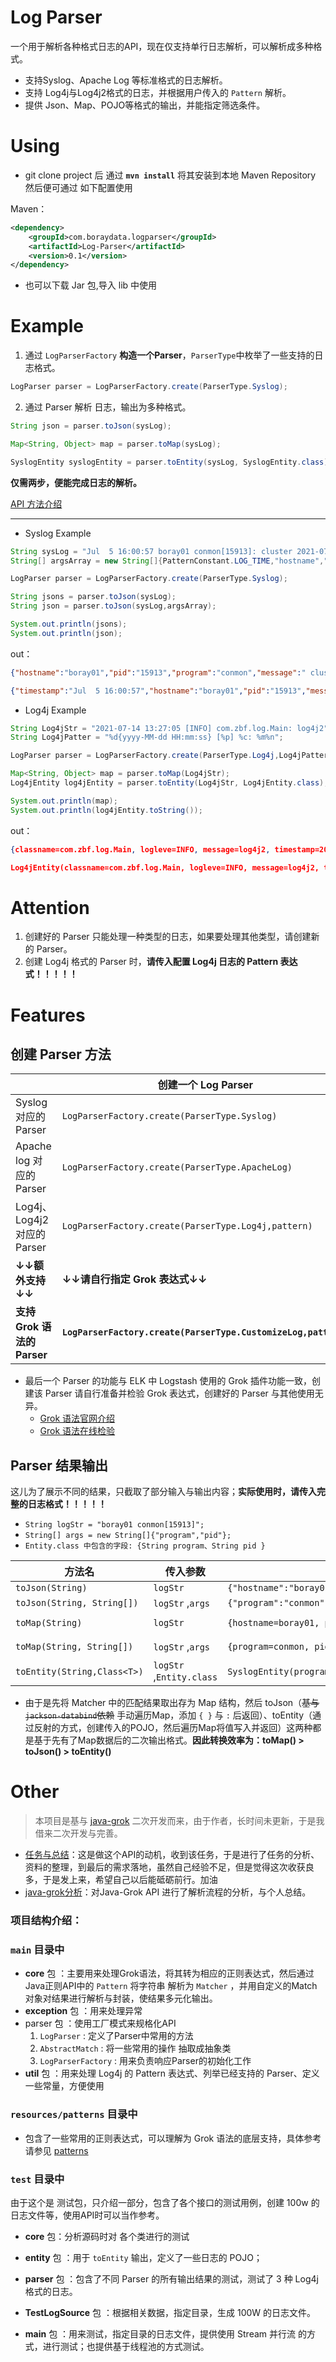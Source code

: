 # Log Parser

一个用于解析各种格式日志的API，现在仅支持单行日志解析，可以解析成多种格式。

- 支持Syslog、Apache Log 等标准格式的日志解析。
- 支持 Log4j与Log4j2格式的日志，并根据用户传入的 `Pattern` 解析。
- 提供 Json、Map、POJO等格式的输出，并能指定筛选条件。



# Using

- git clone project 后 通过  **`mvn install`**  将其安装到本地 Maven Repository 然后便可通过 如下配置使用

Maven：

```xml
<dependency>
    <groupId>com.boraydata.logparser</groupId>
    <artifactId>Log-Parser</artifactId>
    <version>0.1</version>
</dependency>
```

- 也可以下载 Jar 包,导入 lib 中使用

# Example

1. 通过 `LogParserFactory` **构造一个Parser**，`ParserType`中枚举了一些支持的日志格式。


```java
LogParser parser = LogParserFactory.create(ParserType.Syslog);
```


2. 通过 Parser 解析 日志，输出为多种格式。

```java
String json = parser.toJson(sysLog);
```

```java
Map<String, Object> map = parser.toMap(sysLog);
```

```java
SyslogEntity syslogEntity = parser.toEntity(sysLog, SyslogEntity.class);
```



**仅需两步，便能完成日志的解析。**

[API 方法介绍](#features)




---

- Syslog Example

```java
String sysLog = "Jul  5 16:00:57 boray01 conmon[15913]: cluster 2021-07-05T16:00:56.793298+0000 mgr.boray01.eamgxr";
String[] argsArray = new String[]{PatternConstant.LOG_TIME,"hostname","pid",PatternConstant.LOG_MESSAGE};

LogParser parser = LogParserFactory.create(ParserType.Syslog);

String jsons = parser.toJson(sysLog);
String json = parser.toJson(sysLog,argsArray);

System.out.println(jsons);
System.out.println(json);

```
out：

```json
{"hostname":"boray01","pid":"15913","program":"conmon","message":" cluster 2021-07-05T16:00:56.793298+0000 mgr.boray01.eamgxr","timestamp":"Jul  5 16:00:57"}

{"timestamp":"Jul  5 16:00:57","hostname":"boray01","pid":"15913","message":" cluster 2021-07-05T16:00:56.793298+0000 mgr.boray01.eamgxr"}
```



- Log4j Example

```java
String Log4jStr = "2021-07-14 13:27:05 [INFO] com.zbf.log.Main: log4j2";
String Log4jPatter = "%d{yyyy-MM-dd HH:mm:ss} [%p] %c: %m%n";

LogParser parser = LogParserFactory.create(ParserType.Log4j,Log4jPatter);

Map<String, Object> map = parser.toMap(Log4jStr);
Log4jEntity log4jEntity = parser.toEntity(Log4jStr, Log4jEntity.class);

System.out.println(map);
System.out.println(log4jEntity.toString());
```

out：

```json
{classname=com.zbf.log.Main, logleve=INFO, message=log4j2, timestamp=2021-07-14 13:27:05}

Log4jEntity(classname=com.zbf.log.Main, logleve=INFO, message=log4j2, timestamp=2021-07-14 13:27:05)
```



# Attention

1. 创建好的 Parser 只能处理一种类型的日志，如果要处理其他类型，请创建新的 Parser。
2. 创建 Log4j 格式的 Parser 时，**请传入配置 Log4j 日志的 Pattern 表达式！！！！！**



# Features

## 创建 Parser 方法

|                             | 创建一个 Log Parser                                          |
| --------------------------- | ------------------------------------------------------------ |
| Syslog 对应的 Parser        | `LogParserFactory.create(ParserType.Syslog)`                 |
| Apache log 对应的 Parser    | `LogParserFactory.create(ParserType.ApacheLog)`              |
| Log4j、Log4j2 对应的 Parser | `LogParserFactory.create(ParserType.Log4j,pattern)`          |
| **↓↓额外支持↓↓**            | **↓↓请自行指定 Grok 表达式↓↓**                               |
| **支持 Grok 语法的 Parser** | **`LogParserFactory.create(ParserType.CustomizeLog,pattern)`** |

- 最后一个 Parser 的功能与 ELK 中 Logstash 使用的 Grok 插件功能一致，创建该 Parser 请自行准备并检验 Grok 表达式，创建好的 Parser 与其他使用无异。
	- [Grok 语法官网介绍](https://www.elastic.co/guide/en/logstash/current/plugins-filters-grok.html)
	- [Grok 语法在线检验](https://grokdebug.herokuapp.com/)



## Parser 结果输出

这儿为了展示不同的结果，只截取了部分输入与输出内容；**实际使用时，请传入完整的日志格式！！！！！**

- `String logStr = "boray01 conmon[15913]";`
- `String[] args = new String[]{"program","pid"};`
- `Entity.class 中包含的字段: {String program、String pid }`

| 方法名                      | 传入参数                 | 输出结果                                                  | 结果类型              |
| --------------------------- | ------------------------ | --------------------------------------------------------- | --------------------- |
| `toJson(String)`            | `logStr`                 | `{"hostname":"boray01","program":"conmon","pid":"15913"}` | `String`              |
| `toJson(String, String[])`  | `logStr` ,`args`         | `{"program":"conmon","pid":"15913"}`                      | `String`              |
| `toMap(String)`             | `logStr`                 | `{hostname=boray01, program=conmon, pid=15913}`           | `Map<String, Object>` |
| `toMap(String, String[])`   | `logStr` ,`args`         | `{program=conmon, pid=15913}`                             | `Map<String, Object>` |
| `toEntity(String,Class<T>)` | `logStr` ,`Entity.class` | `SyslogEntity(program=conmon, pid=15913)`                 | T                     |



- 由于是先将 Matcher 中的匹配结果取出存为 Map 结构，然后 toJson（~~基与`jackson-databind`依赖~~  手动遍历Map，添加 `{ }` 与 `:` 后返回）、toEntity（通过反射的方式，创建传入的POJO，然后遍历Map将值写入并返回）这两种都是基于先有了Map数据后的二次输出格式。**因此转换效率为：toMap()  > toJson() >  toEntity()**

# Other



> 本项目是基与 [java-grok](https://github.com/thekrakken/java-grok) 二次开发而来，由于作者，长时间未更新，于是我借来二次开发与完善。



- [任务与总结](./任务与总结.md)：这是做这个API的动机，收到该任务，于是进行了任务的分析、资料的整理，到最后的需求落地，虽然自己经验不足，但是觉得这次收获良多，于是发上来，希望自己以后能砥砺前行。加油
- [java-grok分析](./java-grok源码解析.md)：对Java-Grok API 进行了解析流程的分析，与个人总结。



### 项目结构介绍：

### `main` 目录中

- **core** 包 ：主要用来处理Grok语法，将其转为相应的正则表达式，然后通过Java正则API中的 `Pattern` 将字符串 解析为 `Matcher` ，并用自定义的Match对象对结果进行解析与封装，使结果多元化输出。
- **exception** 包 ：用来处理异常
- parser 包 ：使用工厂模式来规格化API
	1. `LogParser` : 定义了Parser中常用的方法
	2. `AbstractMatch` : 将一些常用的操作 抽取成抽象类
	3. `LogParserFactory` : 用来负责响应Parser的初始化工作
- **util** 包 ：用来处理 Log4j 的 Pattern 表达式、列举已经支持的 Parser、定义一些常量，方便使用



### `resources/patterns` 目录中

- 包含了一些常用的正则表达式，可以理解为 Grok 语法的底层支持，具体参考请参见 [patterns](https://github.com/elastic/logstash/tree/v1.4.2/patterns)



### `test` 目录中

由于这个是 测试包，只介绍一部分，包含了各个接口的测试用例，创建 100w 的日志文件等，使用API时可以当作参考。

- **core** 包：分析源码时对 各个类进行的测试

- **entity** 包 ：用于 `toEntity` 输出，定义了一些日志的 POJO；
- **parser** 包 ：包含了不同 Parser 的所有输出结果的测试，测试了 3 种 Log4j 格式的日志。
- **TestLogSource** 包 ：根据相关数据，指定目录，生成 100W 的日志文件。
- **main** 包 ：用来测试，指定目录的日志文件，提供使用 Stream 并行流 的方式，进行测试；也提供基于线程池的方式测试。

